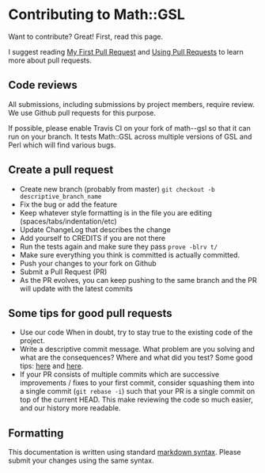 # Contributing to Math::GSL

Want to contribute? Great! First, read this page.

I suggest reading
[My First Pull Request](https://github.com/CPAN-PRC/resources/wiki/My-first-Pull-Request)
and [Using Pull Requests](https://help.github.com/articles/using-pull-requests/) to learn more about pull requests.

## Code reviews
All submissions, including submissions by project members, require review. 
We use Github pull requests for this purpose.

If possible, please enable Travis CI on your fork of math--gsl so that it can run on your branch. 
It tests Math::GSL across multiple versions of GSL and Perl which will find various bugs.

## Create a pull request
* Create new branch (probably from master) `git checkout -b descriptive_branch_name`  
* Fix the bug or add the feature
* Keep whatever style formatting is in the file you are editing (spaces/tabs/indentation/etc)
* Update ChangeLog that describes the change
* Add yourself to CREDITS if you are not there
* Run the tests again and make sure they pass `prove -blrv t/`
* Make sure everything you think is committed is actually committed.
* Push your changes to your fork on Github
* Submit a Pull Request (PR)
* As the PR evolves, you can keep pushing to the same branch and the PR will update with the latest commits

## Some tips for good pull requests
* Use our code
  When in doubt, try to stay true to the existing code of the project.
* Write a descriptive commit message. What problem are you solving and what
  are the consequences? Where and what did you test? Some good tips:
  [here](http://robots.thoughtbot.com/5-useful-tips-for-a-better-commit-message)
  and [here](https://www.kernel.org/doc/Documentation/SubmittingPatches).
* If your PR consists of multiple commits which are successive improvements /
  fixes to your first commit, consider squashing them into a single commit
  (`git rebase -i`) such that your PR is a single commit on top of the current
  HEAD. This make reviewing the code so much easier, and our history more
  readable.

## Formatting
This documentation is written using standard [markdown syntax](https://help.github.com/articles/markdown-basics/). Please submit your changes using the same syntax.


